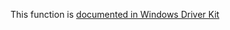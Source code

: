 This function is [documented in Windows Driver Kit](https://learn.microsoft.com/en-us/windows-hardware/drivers/ddi/ntifs/nf-ntifs-zwflushvirtualmemory)
